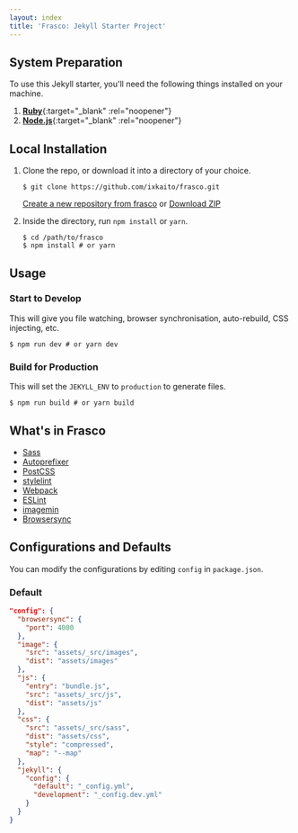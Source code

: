 ```yaml
---
layout: index
title: 'Frasco: Jekyll Starter Project'
---
```


## System Preparation

To use this Jekyll starter, you'll need the following things installed on your machine.

1. [**Ruby**](https://www.ruby-lang.org/en/){:target="_blank" :rel="noopener"}
2. [**Node.js**](https://nodejs.org){:target="_blank" :rel="noopener"}

## Local Installation

1. Clone the repo, or download it into a directory of your choice.

   ```shell
   $ git clone https://github.com/ixkaito/frasco.git
   ```
   [Create a new repository from frasco](https://github.com/ixkaito/frasco/generate)
   or
   [Download ZIP](https://github.com/ixkaito/frasco/archive/master.zip)

2. Inside the directory, run `npm install` or `yarn`.

   ```shell
   $ cd /path/to/frasco
   $ npm install # or yarn
   ```

## Usage

### Start to Develop

This will give you file watching, browser synchronisation, auto-rebuild, CSS injecting, etc.

```shell
$ npm run dev # or yarn dev
```

### Build for Production

This will set the `JEKYLL_ENV` to `production` to generate files.

```shell
$ npm run build # or yarn build
```

## What's in Frasco

- [Sass](http://sass-lang.com/)
- [Autoprefixer](https://github.com/postcss/autoprefixer)
- [PostCSS](http://postcss.org/)
- [stylelint](https://stylelint.io/)
- [Webpack](https://webpack.js.org/)
- [ESLint](https://eslint.org/)
- [imagemin](https://github.com/imagemin/imagemin)
- [Browsersync](https://www.browsersync.io/)

## Configurations and Defaults

You can modify the configurations by editing `config` in `package.json`.

### Default

```json
"config": {
  "browsersync": {
    "port": 4000
  },
  "image": {
    "src": "assets/_src/images",
    "dist": "assets/images"
  },
  "js": {
    "entry": "bundle.js",
    "src": "assets/_src/js",
    "dist": "assets/js"
  },
  "css": {
    "src": "assets/_src/sass",
    "dist": "assets/css",
    "style": "compressed",
    "map": "--map"
  },
  "jekyll": {
    "config": {
      "default": "_config.yml",
      "development": "_config.dev.yml"
    }
  }
}
```